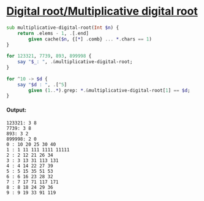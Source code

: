 [1]: https://rosettacode.org/wiki/Digital_root/Multiplicative_digital_root

# [Digital root/Multiplicative digital root][1]

```raku
sub multiplicative-digital-root(Int $n) {
    return .elems - 1, .[.end]
        given cache($n, {[*] .comb} ... *.chars == 1)
}
 
for 123321, 7739, 893, 899998 {
    say "$_: ", .&multiplicative-digital-root;
}
 
for ^10 -> $d {
    say "$d : ", .[^5]
        given (1..*).grep: *.&multiplicative-digital-root[1] == $d;
}
```

#### Output:
```
123321: 3 8
7739: 3 8
893: 3 2
899998: 2 0
0 : 10 20 25 30 40
1 : 1 11 111 1111 11111
2 : 2 12 21 26 34
3 : 3 13 31 113 131
4 : 4 14 22 27 39
5 : 5 15 35 51 53
6 : 6 16 23 28 32
7 : 7 17 71 117 171
8 : 8 18 24 29 36
9 : 9 19 33 91 119
```